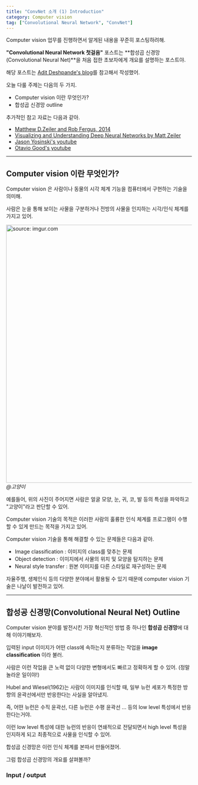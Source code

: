 ```yaml
---
title: "ConvNet 소개 (1) Introduction"
category: Computer vision
tag: ["Convolutional Neural Network", "ConvNet"]
---
```


Computer vision 업무를 진행하면서 알게된 내용을 꾸준히 포스팅하려해.

**"Convolutional Neural Network 첫걸음"** 포스트는 **합성곱 신경망(Convolutional Neural Net)**을 처음 접한 초보자에게 개요를 설명하는 포스트야.

해당 포스트는 [Adit Deshpande's blog](https://adeshpande3.github.io/adeshpande3.github.io/A-Beginner's-Guide-To-Understanding-Convolutional-Neural-Networks/)를 참고해서 작성했어.

오늘 다룰 주제는 다음의 두 가지.

 - Computer vision 이란 무엇인가?
 - 합성곱 신경망 outline

추가적인 참고 자료는 다음과 같아.

- [Matthew D.Zeiler and Rob Fergus, 2014](https://cs.nyu.edu/~fergus/papers/zeilerECCV2014.pdf)
- [Visualizing and Understanding Deep Neural Networks by Matt Zeiler](https://www.youtube.com/watch?v=ghEmQSxT6tw)
- [Jason Yosinski's youtube](https://www.youtube.com/watch?v=AgkfIQ4IGaM&t=155s)
- [Otavio Good's youtube](https://www.youtube.com/watch?v=f0t-OCG79-U)

---
## Computer vision 이란 무엇인가?

Computer vision 은 사람이나 동물의 시각 체계 기능을 컴퓨터에서 구현하는 기술을 의미해.

사람은 눈을 통해 보이는 사물을 구분하거나 전방의 사물을 인지하는 시각/인식 체계를 가지고 있어.

<a href="https://i.imgur.com/hSAZCZH"><img src="https://i.imgur.com/hSAZCZH.jpg" width="700px" title="source: imgur.com"/></a>
_@고양이_

예를들어, 위의 사진이 주어지면 사람은 얼굴 모양, 눈, 귀, 코, 발 등의 특성을 파악하고 "고양이"라고 판단할 수 있어.

Computer vision 기술의 목적은 이러한 사람의 훌륭한 인식 체계를 프로그램이 수행할 수 있게 만드는 목적을 가지고 있어.

Computer vision 기술을 통해 해결할 수 있는 문제들은 다음과 같아.

 - Image classification : 이미지의 class를 맞추는 문제
 - Object detection : 이미지에서 사물의 위치 및 모양을 탐지하는 문제
 - Neural style transfer : 원본 이미지를 다른 스타일로 재구성하는 문제
 
 자율주행, 생체인식 등의 다양한 분야에서 활용될 수 있기 때문에 computer vision 기술은 나날이 발전하고 있어.
 

---
## 합성공 신경망(Convolutional Neural Net) Outline

Computer vision 분야를 발전시킨 가장 혁신적인 방법 중 하나인 **합성곱 신경망**에 대해 이야기해보자.

입력된 input 이미지가 어떤 class에 속하는지 분류하는 작업을 **image classification** 이라 불러.

사람은 이런 작업을 큰 노력 없이 다양한 변형에서도 빠르고 정확하게 할 수 있어. (정말 놀라운 일이야!)

Hubel and Wiesel(1962)는 사람이 이미지를 인식할 때, 일부 뉴런 세포가 특정한 방향의 윤곽선에서만 반응한다는 사실을 알아냈지.

즉, 어떤 뉴런은 수직 윤곽선, 다른 뉴런은 수평 윤곽선 ... 등의 low level 특성에서 반응한다는거야.

이런 low level 특성에 대한 뉴런의 반응이 연쇄적으로 전달되면서 high level 특성을 인지하게 되고 최종적으로 사물을 인식할 수 있어.

합성곱 신경망은 이런 인식 체계를 본따서 만들어졌어.

그럼 합성곱 신경망의 개요를 살펴볼까?

### Input / output




